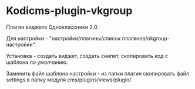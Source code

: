 ﻿Kodicms-plugin-vkgroup
======================

Плагин виджета Одноклассники 2.0. 

Для настройки - "настройки/плагины/список плагинов/okgroup-настройки".

Установка - создать виджет, создать снипет, скопировать код с шаблона по умолчанию.

Заменить файл шаблона настройки - из папки плагин скопировать файл settings в папку модуля cms/plugins/views/plugin/
